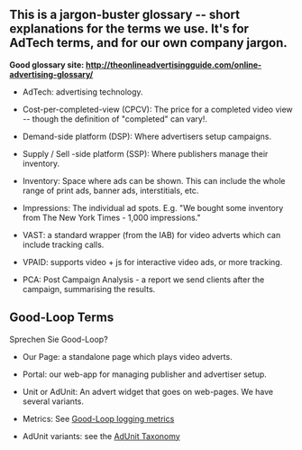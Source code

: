 ## This is a jargon-buster glossary -- short explanations for the terms we use. It's for AdTech terms, and for our own company jargon.

**Good glossary site: http://theonlineadvertisingguide.com/online-advertising-glossary/**

* AdTech: advertising technology.

* Cost-per-completed-view (CPCV): The price for a completed video view -- though the definition of "completed" can vary!.

* Demand-side platform (DSP): Where advertisers setup campaigns.

* Supply / Sell -side platform (SSP): Where publishers manage their inventory.

* Inventory: Space where ads can be shown. This can include the whole range of print ads, banner ads, interstitials, etc.

* Impressions: The individual ad spots. E.g. "We bought some inventory from The New York Times - 1,000 impressions."

* VAST: a standard wrapper (from the IAB) for video adverts which can include tracking calls.

* VPAID: supports video + js for interactive video ads, or more tracking.

* PCA: Post Campaign Analysis - a report we send clients after the campaign, summarising the results.

## Good-Loop Terms 

Sprechen Sie Good-Loop?

* Our Page: a standalone page which plays video adverts.

* Portal: our web-app for managing publisher and advertiser setup.

* Unit or AdUnit: An advert widget that goes on web-pages. We have several variants.

* Metrics: See [Good-Loop logging metrics](Canonical-Terminology-for-Logging-Good-Loop-Events.html)

* AdUnit variants: see the [AdUnit Taxonomy](dev/adunit-taxonomy.html)
